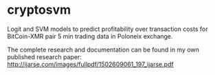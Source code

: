 # cryptosvm
Logit and SVM models to predict profitability over transaction costs for BitCoin-XMR pair 5 min trading data in Poloneix exchange.

The complete research and documentation can be found in my own published research paper: http://ijarse.com/images/fullpdf/1502609061_197_ijarse.pdf
